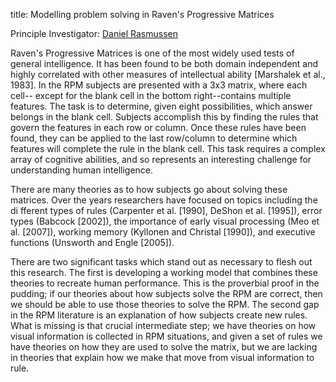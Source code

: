 title: Modelling problem solving in Raven's Progressive Matrices

Principle Investigator: [Daniel Rasmussen](?q=node/488)

Raven's Progressive Matrices is one of the most widely used tests of general
intelligence. It has been found to be both domain independent and highly
correlated with other measures of intellectual ability [Marshalek et al.,
1983]. In the RPM subjects are presented with a 3x3 matrix, where each cell--
except for the blank cell in the bottom right--contains multiple features. The
task is to determine, given eight possibilities, which answer belongs in the
blank cell. Subjects accomplish this by finding the rules that govern the
features in each row or column. Once these rules have been found, they can be
applied to the last row/column to determine which features will complete the
rule in the blank cell. This task requires a complex array of cognitive
abilities, and so represents an interesting challenge for understanding human
intelligence.

There are many theories as to how subjects go about solving these matrices.
Over the years researchers have focused on topics including the di fferent
types of rules (Carpenter et al. [1990], DeShon et al. [1995]), error types
(Babcock [2002]), the importance of early visual processing (Meo et al.
[2007]), working memory (Kyllonen and Christal [1990]), and executive
functions (Unsworth and Engle [2005]).

There are two significant tasks which stand out as necessary to flesh out this
research. The first is developing a working model that combines these theories
to recreate human performance. This is the proverbial proof in the pudding; if
our theories about how subjects solve the RPM are correct, then we should be
able to use those theories to solve the RPM. The second gap in the RPM
literature is an explanation of how subjects create new rules. What is missing
is that crucial intermediate step; we have theories on how visual information
is collected in RPM situations, and given a set of rules we have theories on
how they are used to solve the matrix, but we are lacking in theories that
explain how we make that move from visual information to rule.
